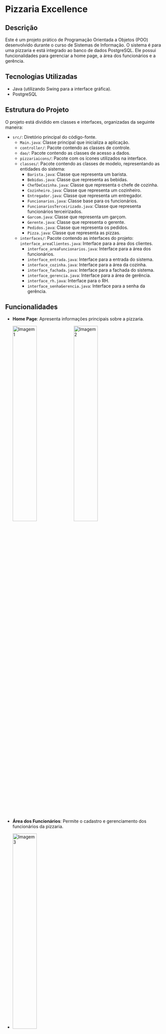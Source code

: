 # Pizzaria Excellence

## Descrição
Este é um projeto prático de Programação Orientada a Objetos (POO) desenvolvido durante o curso de Sistemas de Informação. O sistema é para uma pizzaria e está integrado ao banco de dados PostgreSQL. Ele possui funcionalidades para gerenciar a home page, a área dos funcionários e a gerência.

## Tecnologias Utilizadas
- Java (utilizando Swing para a interface gráfica).
- PostgreSQL

## Estrutura do Projeto
O projeto está dividido em classes e interfaces, organizadas da seguinte maneira:

- `src/`: Diretório principal do código-fonte.
  - `Main.java`: Classe principal que inicializa a aplicação.
  - `controller/`: Pacote contendo as classes de controle.
  - `dao/`: Pacote contendo as classes de acesso a dados.
  - `pizzariaicons/`: Pacote com os ícones utilizados na interface.
  - `classes/`: Pacote contendo as classes de modelo, representando as entidades do sistema:
    - `Barista.java`: Classe que representa um barista.
    - `Bebidas.java`: Classe que representa as bebidas.
    - `ChefDeCozinha.java`: Classe que representa o chefe de cozinha.
    - `Cozinheiro.java`: Classe que representa um cozinheiro.
    - `Entregador.java`: Classe que representa um entregador.
    - `Funcionarios.java`: Classe base para os funcionários.
    - `FuncionariosTerceirizado.java`: Classe que representa funcionários terceirizados.
    - `Garcom.java`: Classe que representa um garçom.
    - `Gerente.java`: Classe que representa o gerente.
    - `Pedidos.java`: Classe que representa os pedidos.
    - `Pizza.java`: Classe que representa as pizzas.
  - `interfaces/`: Pacote contendo as interfaces do projeto:
 `interface_areaClientes.java`: Interface para a área dos clientes.
    - `interface_areaFuncionarios.java`: Interface para a área dos funcionários.
    - `interface_entrada.java`: Interface para a entrada do sistema.
    - `interface_cozinha.java`: Interface para a área da cozinha.
    - `interface_fachada.java`: Interface para a fachada do sistema.
    - `interface_gerencia.java`: Interface para a área de gerência.
    - `interface_rh.java`: Interface para o RH.
    - `interface_senhaGerencia.java`: Interface para a senha da gerência.

## Funcionalidades
- **Home Page**: Apresenta informações principais sobre a pizzaria.

   <img src= "https://github.com/KaikyPires/Sistema-de-Pizzaria-com-Banco-de-Dados-PostGreSQL/assets/129606756/91855358-3e3f-4c8b-b8d4-693d2520c1cf" alt="Imagem 1" style="width: 40%;">
   <img src="https://github.com/KaikyPires/Sistema-de-Pizzaria-com-Banco-de-Dados-PostGreSQL/assets/129606756/5cf315c3-a00d-4eb4-9191-a749ae787050" alt="Imagem 2" style="width: 40%;">
- **Área dos Funcionários**: Permite o cadastro e gerenciamento dos funcionários da pizzaria.
- <img src="https://github.com/KaikyPires/Sistema-de-Pizzaria-com-Banco-de-Dados-PostGreSQL/assets/129606756/5e046024-792f-4948-9803-a9dd9755b9c6" alt="Imagem 3" style="width: 40%;">
- **Gerência**: Possibilita o controle de pedidos, gerenciamento de estoque e outras funcionalidades administrativas.


<img src="https://github.com/KaikyPires/Sistema-de-Pizzaria-com-Banco-de-Dados-PostGreSQL/assets/129606756/8fa105f5-49f1-407c-bb91-812c8ea5ae97" alt="Imagem 5" style="width: 40%;">

<img src="https://github.com/KaikyPires/Sistema-de-Pizzaria-com-Banco-de-Dados-PostGreSQL/assets/129606756/0164d8a2-e7f7-4c20-940b-3cb77e59ab30" alt="Imagem 4" style="width: 40%;">

<img src="https://github.com/KaikyPires/Sistema-de-Pizzaria-com-Banco-de-Dados-PostGreSQL/assets/129606756/a4cc2fc6-52df-4319-aea8-eac48611cf55" alt="Imagem 6" style="width: 40%;">
